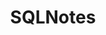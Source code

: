 ---
title:        SQLNotes
layout:       default
permalink:    SQLNotes/SQLNotes
category:     SQLNotes
has_children: true
share:        true
shortRepo:
  - default
  - sqlnotes  
---